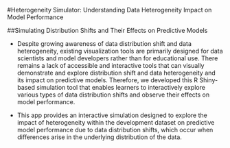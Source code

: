 #Heterogeneity Simulator: Understanding Data Heterogeneity Impact on Model Performance

##Simulating Distribution Shifts and Their Effects on Predictive Models

- Despite growing awareness of data distribution shift and data heterogeneity, 
existing visualization tools are primarily designed for data scientists and model developers 
rather than for educational use. There remains a lack of accessible and interactive 
tools that can visually demonstrate and explore distribution shift and data heterogeneity and its impact 
on predictive models. Therefore, we developed this R Shiny-based simulation tool that enables learners to 
interactively explore various types of data distribution shifts and observe their effects on model performance. 


- This app provides an interactive simulation designed to explore the impact of heterogeneity within the development dataset on predictive model performance due to data distribution shifts, which occur when differences arise  in the underlying distribution of the data. 
